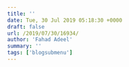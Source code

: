 ```yaml
---
title: ''
date: Tue, 30 Jul 2019 05:18:30 +0000
draft: false
url: /2019/07/30/16934/
author: 'Fahad Adeel'
summary: ''
tags: ['blogsubmenu']
---
```






